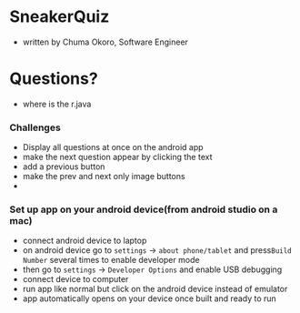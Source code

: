 # SneakerQuiz
 - written by Chuma Okoro, Software Engineer
# Questions?
- where is the r.java
 ### Challenges
 - Display all questions at once on the android app
 - make the next question appear by clicking the text
 - add a previous button
 - make the prev and next only image buttons
 - 
 ### Set up app on your android device(from android studio on a mac)
  - connect android device to laptop
  - on android device go to `settings` -> `about phone/tablet` and press`Build Number` several times to enable developer mode
  - then go to `settings` -> `Developer Options` and enable USB debugging
  - connect device to computer
  - run app like normal but click on the android device instead of emulator
  - app automatically opens on your device once built and ready to run
  